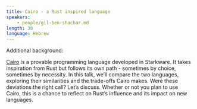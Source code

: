 ```yaml
---
title: Cairo - a Rust inspired language
speakers:
    - people/gil-ben-shachar.md
length: 30
language: Hebrew
---
```


Additional background:

[Cairo](https://www.cairo-lang.org/) is a provable programming language developed in Starkware. It takes inspiration from Rust but follows its own path - sometimes by choice, sometimes by necessity. In this talk, we’ll compare the two languages, exploring their similarities and the trade-offs Cairo makes. Were these deviations the right call? Let’s discuss. Whether or not you plan to use Cairo, this is a chance to reflect on Rust’s influence and its impact on new languages.


